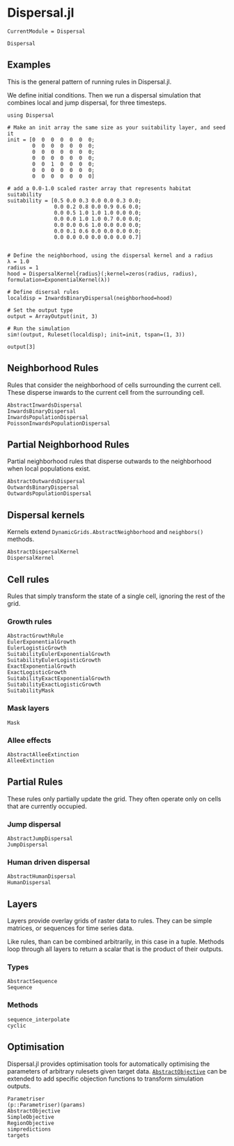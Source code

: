 # Dispersal.jl

```@meta
CurrentModule = Dispersal
```

```@docs
Dispersal
```

## Examples

This is the general pattern of running rules in Dispersal.jl.

We define initial conditions. Then we run a dispersal
simulation that combines local and jump dispersal, for three timesteps.

```@example
using Dispersal

# Make an init array the same size as your suitability layer, and seed it
init = [0  0  0  0  0  0  0;
        0  0  0  0  0  0  0;
        0  0  0  0  0  0  0;
        0  0  0  0  0  0  0;
        0  0  1  0  0  0  0;
        0  0  0  0  0  0  0;
        0  0  0  0  0  0  0]

# add a 0.0-1.0 scaled raster array that represents habitat suitability
suitability = [0.5 0.0 0.3 0.0 0.0 0.3 0.0;
               0.0 0.2 0.8 0.0 0.9 0.6 0.0;
               0.0 0.5 1.0 1.0 1.0 0.0 0.0;
               0.0 0.0 1.0 1.0 0.7 0.0 0.0;
               0.0 0.0 0.6 1.0 0.0 0.0 0.0;
               0.0 0.1 0.6 0.0 0.0 0.0 0.0;
               0.0 0.0 0.0 0.0 0.0 0.0 0.7]


# Define the neighborhood, using the dispersal kernel and a radius
λ = 1.0
radius = 1
hood = DispersalKernel{radius}(;kernel=zeros(radius, radius), formulation=ExponentialKernel(λ))

# Define disersal rules
localdisp = InwardsBinaryDispersal(neighborhood=hood)

# Set the output type
output = ArrayOutput(init, 3)

# Run the simulation
sim!(output, Ruleset(localdisp); init=init, tspan=(1, 3))

output[3]
```

## Neighborhood Rules

Rules that consider the neighborhood of cells surrounding the current cell.
These disperse inwards to the current cell from the surrounding cell.

```@docs
AbstractInwardsDispersal
InwardsBinaryDispersal
InwardsPopulationDispersal
PoissonInwardsPopulationDispersal
```

## Partial Neighborhood Rules

Partial neighborhood rules that disperse outwards to the neighborhood 
when local populations exist.

```@docs
AbstractOutwardsDispersal
OutwardsBinaryDispersal
OutwardsPopulationDispersal
```

## Dispersal kernels 

Kernels extend `DynamicGrids.AbstractNeighborhood` and `neighbors()` methods.

```@docs
AbstractDispersalKernel
DispersalKernel
```

## Cell rules

Rules that simply transform the state of a single cell, ignoring the rest of the grid.


### Growth rules

```@docs
AbstractGrowthRule
EulerExponentialGrowth
EulerLogisticGrowth
SuitabilityEulerExponentialGrowth
SuitabilityEulerLogisticGrowth
ExactExponentialGrowth
ExactLogisticGrowth
SuitabilityExactExponentialGrowth
SuitabilityExactLogisticGrowth
SuitabilityMask
```


### Mask layers

```@docs
Mask
```


### Allee effects

```@docs
AbstractAlleeExtinction
AlleeExtinction
```

## Partial Rules

These rules only partially update the grid. They often operate only on cells that
are currently occupied.

### Jump dispersal

```@docs
AbstractJumpDispersal
JumpDispersal
```

### Human driven dispersal

```@docs
AbstractHumanDispersal
HumanDispersal
```


## Layers

Layers provide overlay grids of raster data to rules. They can be simple
matrices, or sequences for time series data.

Like rules, than can be combined arbitrarily, in this case in a tuple. Methods
loop through all layers to return a scalar that is the product of their
outputs.

### Types

```@docs
AbstractSequence
Sequence
```

### Methods

```@docs
sequence_interpolate
cyclic
```

## Optimisation

Dispersal.jl provides optimisation tools for automatically optimising 
the parameters of arbitrary rulesets given target data. [`AbstractObjective`](@ref) 
can be extended to add specific objection functions to transform simulation outputs.

```@docs
Parametriser
(p::Parametriser)(params)
AbstractObjective
SimpleObjective
RegionObjective
simpredictions
targets
```
